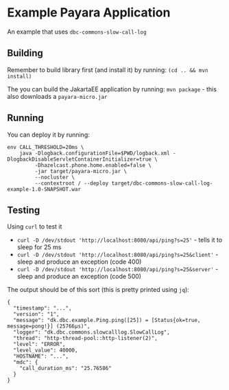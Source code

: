 # Example Payara Application

An example that uses `dbc-commons-slow-call-log`


## Building

Remember to build library first (and install it) by running: `(cd .. && mvn install)`

The you can build the JakartaEE application by running: `mvn package` - this also downloads a `payara-micro.jar`

## Running
You can deploy it by running:
```
env CALL_THRESHOLD=20ms \
    java -Dlogback.configurationFile=$PWD/logback.xml -DlogbackDisableServletContainerInitializer=true \
         -Dhazelcast.phone.home.enabled=false \
         -jar target/payara-micro.jar \
         --nocluster \
         --contextroot / --deploy target/dbc-commons-slow-call-log-example-1.0-SNAPSHOT.war
```

## Testing

Using `curl` to test it
 * `curl -D /dev/stdout 'http://localhost:8080/api/ping?s=25'` - tells it to sleep for 25 ms
 * `curl -D /dev/stdout 'http://localhost:8080/api/ping?s=25&client'` - sleep and produce an exception (code 400)
 * `curl -D /dev/stdout 'http://localhost:8080/api/ping?s=25&server'` - sleep and produce an exception (code 500)

The output should be of this sort (this is pretty printed using `jq`):

```
{
  "timestamp": "...",
  "version": "1",
  "message": "dk.dbc.example.Ping.ping([25]) = [Status{ok=true, message=pong!}] (25766µs)",
  "logger": "dk.dbc.commons.slowcalllog.SlowCallLog",
  "thread": "http-thread-pool::http-listener(2)",
  "level": "ERROR",
  "level_value": 40000,
  "HOSTNAME": "...",
  "mdc": {
    "call_duration_ms": "25.76586"
  }
}
```